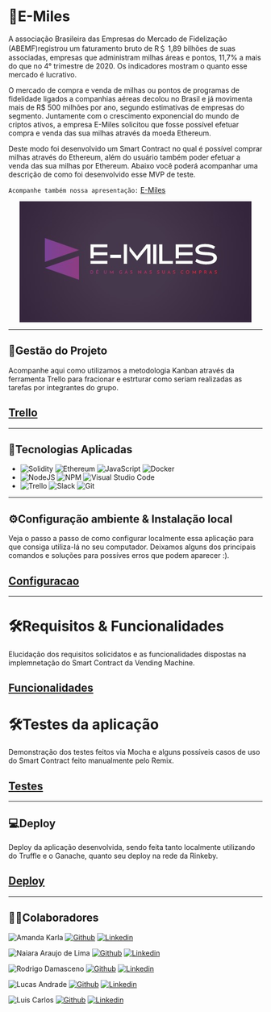# 🛫E-Miles
A associação Brasileira das Empresas do Mercado de Fidelização (ABEMF)registrou um faturamento bruto de R＄ 1,89 bilhões de suas associadas, empresas que administram milhas áreas e pontos, 11,7% a mais do que no 4° trimestre de 2020. Os indicadores mostram o quanto esse mercado é lucrativo.

O mercado de compra e venda de milhas ou pontos de programas de fidelidade ligados a companhias aéreas decolou no Brasil e já movimenta mais de R$ 500 milhões por ano, segundo estimativas de empresas do segmento.
Juntamente com o crescimento exponencial do mundo de criptos ativos, a empresa E-Miles solicitou que fosse possível efetuar compra e venda das sua milhas através da moeda Ethereum.

Deste modo foi desenvolvido um Smart Contract no qual é possível comprar milhas através do Ethereum, além do usuário também poder efetuar a venda das sua milhas por Ethereum. Abaixo você poderá acompanhar uma descrição de como foi desenvolvido esse MVP de teste.

`Acompanhe também nossa apresentação:` [E-Miles](https://docs.google.com/presentation/d/1mCrRGZuq9NxM0B_IxnJlctPmZVVW6rgBbGJXSZp7xzY/edit?usp=sharing)

<div id="image01" style="display: inline_block" align="center">
  <img src=".\assets\logo.png" align="center"/>
</div>

----- 


## 📑Gestão do Projeto

Acompanhe aqui como utilizamos a metodologia Kanban através da ferramenta Trello para fracionar e estrturar como seriam realizadas as tarefas por integrantes do grupo.

## [Trello](./.readme/gestao.md)

----

## 📱Tecnologias Aplicadas

 - ![Solidity](https://img.shields.io/badge/Solidity-%23363636.svg?style=for-the-badge&logo=solidity&logoColor=white) ![Ethereum](https://img.shields.io/badge/Ethereum-3C3C3D?style=for-the-badge&logo=Ethereum&logoColor=white)  ![JavaScript](	https://img.shields.io/badge/JavaScript-F7DF1E?style=for-the-badge&logo=javascript&logoColor=black) ![Docker](https://img.shields.io/badge/docker-%230db7ed.svg?style=for-the-badge&logo=docker&logoColor=white)
 - ![NodeJS](https://img.shields.io/badge/Node.js-43853D?style=for-the-badge&logo=node.js&logoColor=white) 	![NPM](https://img.shields.io/badge/NPM-%23000000.svg?style=for-the-badge&logo=npm&logoColor=white)  ![Visual Studio Code](https://img.shields.io/badge/Visual%20Studio%20Code-0078d7.svg?style=for-the-badge&logo=visual-studio-code&logoColor=white)
 - ![Trello](https://img.shields.io/badge/Trello-%23026AA7.svg?style=for-the-badge&logo=Trello&logoColor=white) ![Slack](https://img.shields.io/badge/Slack-4A154B?style=for-the-badge&logo=slack&logoColor=white) ![Git](https://img.shields.io/badge/git-%23F05033.svg?style=for-the-badge&logo=git&logoColor=white) 


---
## ⚙Configuração ambiente & Instalação local 

Veja o passo a passo de como configurar localmente essa aplicação para que consiga utiliza-lá no seu computador. Deixamos alguns dos principais comandos e soluções para possíves erros que podem aparecer :).

## [Configuracao](./.readme/config.md)

---

# 🛠Requisitos & Funcionalidades
Elucidação dos requisitos solicidatos e as funcionalidades dispostas na implemnetação do Smart Contract da Vending Machine. 

## [Funcionalidades](./.readme/funcionalidades.md)

# 🛠Testes da aplicação
Demonstração dos testes feitos via Mocha e alguns possíveis casos de uso do Smart Contract feito manualmente pelo Remix. 

## [Testes](./.readme/testes.md)

---
## 💻Deploy 
Deploy da aplicação desenvolvida, sendo feita tanto localmente utilizando do Truffle e o Ganache, quanto seu deploy na rede da Rinkeby.
## [Deploy](./.readme/deploy.md)

---
## 👨‍💻Colaboradores 

![Amanda Karla](https://img.shields.io/badge/Dev-Amanda%20Almeida-lightgrey?style=for-the-badge&logo=devdotto) [![Github](https://img.shields.io/badge/GitHub-100000?style=for-the-badge&logo=github&logoColor=white)](https://github.com/Amanda-Almeida-costa) [![Linkedin](https://img.shields.io/badge/LinkedIn-0077B5?style=for-the-badge&logo=linkedin&logoColor=white)](https://www.linkedin.com/in/amanda-almeida-312942232)

![Naiara Araujo de Lima](https://img.shields.io/badge/Dev-Naiara%20Araujo%20de%20Lima-lightgrey?style=for-the-badge&logo=devdotto) [![Github](https://img.shields.io/badge/GitHub-100000?style=for-the-badge&logo=github&logoColor=white)](https://github.com/Araujopuyanawa) [![Linkedin](https://img.shields.io/badge/LinkedIn-0077B5?style=for-the-badge&logo=linkedin&logoColor=white)](https://www.linkedin.com/in/naiara-araujo-de-lima-149697239)

![Rodrigo Damasceno](https://img.shields.io/badge/Dev-Rodrigo%20Damasceno-lightgrey?style=for-the-badge&logo=devdotto) [![Github](https://img.shields.io/badge/GitHub-100000?style=for-the-badge&logo=github&logoColor=white)](https://github.com/Rodrigodsgit) [![Linkedin](https://img.shields.io/badge/LinkedIn-0077B5?style=for-the-badge&logo=linkedin&logoColor=white)](https://www.linkedin.com/in/rodrigo-damasceno-41036b192)  

![Lucas Andrade](https://img.shields.io/badge/Dev-Lucas%20Andrade-lightgrey?style=for-the-badge&logo=devdotto) [![Github](https://img.shields.io/badge/GitHub-100000?style=for-the-badge&logo=github&logoColor=white)](https://github.com/Lucas-andrade-nascimento) [![Linkedin](https://img.shields.io/badge/LinkedIn-0077B5?style=for-the-badge&logo=linkedin&logoColor=white)](https://www.linkedin.com/in/lucas-as-nascimento)

 ![Luis Carlos](https://img.shields.io/badge/Dev-Luis%20Carlos%20Silva-lightgrey?style=for-the-badge&logo=devdotto) [![Github](https://img.shields.io/badge/GitHub-100000?style=for-the-badge&logo=github&logoColor=white)](https://www.github.com/luisroxis) [![Linkedin](https://img.shields.io/badge/LinkedIn-0077B5?style=for-the-badge&logo=linkedin&logoColor=white)](https://www.linkedin.com/in/luiscroxis)  

